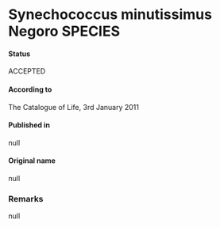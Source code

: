 # Synechococcus minutissimus Negoro SPECIES

#### Status
ACCEPTED

#### According to
The Catalogue of Life, 3rd January 2011

#### Published in
null

#### Original name
null

### Remarks
null